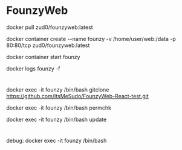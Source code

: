 # FounzyWeb

docker pull zud0/founzyweb:latest

docker container create --name founzy -v /home/user/web:/data -p 80:80/tcp zud0/founzyweb:latest

docker container start founzy

docker logs founzy -f

#

docker exec -it founzy /bin/bash gitclone https://github.com/ItsMeSudo/FounzyWeb-React-test.git

docker exec -it founzy /bin/bash permchk

docker exec -it founzy /bin/bash update

#

debug: docker exec -it founzy /bin/bash
